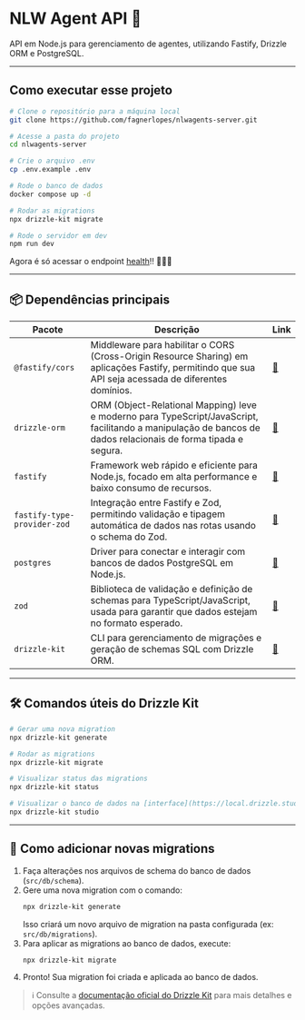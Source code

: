 # NLW Agent API 🚀

API em Node.js para gerenciamento de agentes, utilizando Fastify, Drizzle ORM e PostgreSQL.

---

## Como executar esse projeto

```bash
# Clone o repositório para a máquina local
git clone https://github.com/fagnerlopes/nlwagents-server.git

# Acesse a pasta do projeto
cd nlwagents-server

# Crie o arquivo .env
cp .env.example .env

# Rode o banco de dados
docker compose up -d

# Rodar as migrations
npx drizzle-kit migrate

# Rode o servidor em dev
npm run dev
```

Agora é só acessar o endpoint [health](localhost:3333)!! 🚀🚀🚀

---

## 📦 Dependências principais

| Pacote                      | Descrição                                                                                                                                                     | Link                                                       |
| --------------------------- | ------------------------------------------------------------------------------------------------------------------------------------------------------------- | ---------------------------------------------------------- |
| `@fastify/cors`             | Middleware para habilitar o CORS (Cross-Origin Resource Sharing) em aplicações Fastify, permitindo que sua API seja acessada de diferentes domínios.          | [🔗](https://github.com/fastify/fastify-cors)              |
| `drizzle-orm`               | ORM (Object-Relational Mapping) leve e moderno para TypeScript/JavaScript, facilitando a manipulação de bancos de dados relacionais de forma tipada e segura. | [🔗](https://orm.drizzle.team/)                            |
| `fastify`                   | Framework web rápido e eficiente para Node.js, focado em alta performance e baixo consumo de recursos.                                                        | [🔗](https://www.fastify.io/)                              |
| `fastify-type-provider-zod` | Integração entre Fastify e Zod, permitindo validação e tipagem automática de dados nas rotas usando o schema do Zod.                                          | [🔗](https://github.com/fastify/fastify-type-provider-zod) |
| `postgres`                  | Driver para conectar e interagir com bancos de dados PostgreSQL em Node.js.                                                                                   | [🔗](https://github.com/porsager/postgres)                 |
| `zod`                       | Biblioteca de validação e definição de schemas para TypeScript/JavaScript, usada para garantir que dados estejam no formato esperado.                         | [🔗](https://zod.dev/)                                     |
| `drizzle-kit`               | CLI para gerenciamento de migrações e geração de schemas SQL com Drizzle ORM.                                                                                 | [🔗](https://orm.drizzle.team/docs/overview)               |

---

## 🛠️ Comandos úteis do Drizzle Kit

```bash
# Gerar uma nova migration
npx drizzle-kit generate

# Rodar as migrations
npx drizzle-kit migrate

# Visualizar status das migrations
npx drizzle-kit status

# Visualizar o banco de dados na [interface](https://local.drizzle.studio/)
npx drizzle-kit studio
```

---

## 📝 Como adicionar novas migrations

1. Faça alterações nos arquivos de schema do banco de dados (`src/db/schema`).
2. Gere uma nova migration com o comando:
   ```bash
   npx drizzle-kit generate
   ```
   Isso criará um novo arquivo de migration na pasta configurada (ex: `src/db/migrations`).
3. Para aplicar as migrations ao banco de dados, execute:
   ```bash
   npx drizzle-kit migrate
   ```
4. Pronto! Sua migration foi criada e aplicada ao banco de dados.

> ℹ️ Consulte a [documentação oficial do Drizzle Kit](https://orm.drizzle.team/docs/overview) para mais detalhes e opções avançadas.
